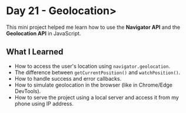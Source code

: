 # Day 21 - Geolocation>
This mini project helped me learn how to use the **Navigator API** and the **Geolocation API** in JavaScript.

## What I Learned

- How to access the user's location using `navigator.geolocation`.
- The difference between `getCurrentPosition()` and `watchPosition()`.
- How to handle success and error callbacks.
- How to simulate geolocation in the browser (like in Chrome/Edge DevTools).
- How to serve the project using a local server and access it from my phone using IP address.

